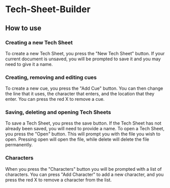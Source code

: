 # Tech-Sheet-Builder

## How to use

### Creating a new Tech Sheet
To create a new Tech Sheet, you press the "New Tech Sheet" button. If your current document is unsaved, you will be prompted to save it and you may need to give it a name.

### Creating, removing and editing cues
To create a new cue, you press the "Add Cue" button. You can then change the line that it uses, the character that enters, and the location that they enter. You can press the red X to remove a cue.

### Saving, deleting and opening Tech Sheets
To save a Tech Sheet, you press the save button. If the Tech Sheet has not already been saved, you will need to provide a name. To open a Tech Sheet, you press the "Open" button. This will prompt you with the file you wish to open. Pressing open will open the file, while delete will delete the file permanently.

### Characters
When you press the "Characters" button you will be prompted with a list of characters. You can press "Add Character" to add a new character, and you press the red X to remove a character from the list.
